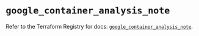 # `google_container_analysis_note`

Refer to the Terraform Registry for docs: [`google_container_analysis_note`](https://registry.terraform.io/providers/hashicorp/google/6.49.2/docs/resources/container_analysis_note).
